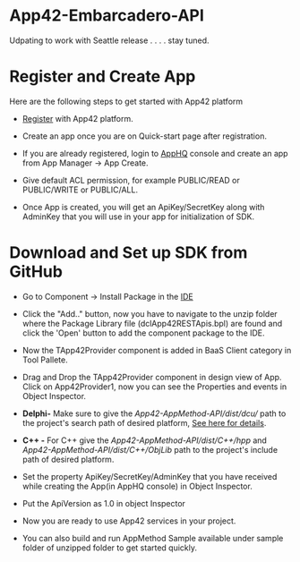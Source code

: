 # App42-Embarcadero-API

Udpating to work with Seattle release . . . . stay tuned.

# Register and Create App

Here are the following steps to get started with App42 platform

* [Register](https://apphq.shephertz.com/register) with App42 platform.

* Create an app once you are on Quick-start page after registration.

* If you are already registered, login to [AppHQ](https://apphq.shephertz.com/register/app42Login) console and create an    app from App Manager -> App Create.

* Give default ACL permission, for example PUBLIC/READ or PUBLIC/WRITE or PUBLIC/ALL.

* Once App is created, you will get an ApiKey/SecretKey along with AdminKey that you will use in your app for  initialization of SDK.

# Download and Set up SDK from GitHub

* Go to Component -> Install Package in the [IDE](http://docwiki.embarcadero.com/RADStudio/en/Install_Component)

* Click the "Add.." button, now you have to navigate to the unzip folder where the Package Library file (dclApp42RESTApis.bpl) are found and click the 'Open' button to add the component package to the IDE. 

* Now the TApp42Provider component is added in BaaS Client category in Tool Pallete.

* Drag and Drop the TApp42Provider component in design view of App. Click on App42Provider1, now you can see the     Properties and events  in Object Inspector.

* __Delphi-__ Make sure to give the _App42-AppMethod-API/dist/dcu/_ path to the project's search path of desired platform, [See here for details](http://docwiki.embarcadero.com/RADStudio/en/Installing_Component_Packages).

* __C++ -__ For C++ give the _App42-AppMethod-API/dist/C++/hpp_ and _App42-AppMethod-API/dist/C++/ObjLib_ path to the project's include path of desired platform.

* Set the property ApiKey/SecretKey/AdminKey that you have received while creating the App(in AppHQ console) in Object Inspector.

* Put the ApiVersion as 1.0 in object Inspector

* Now you are ready to use App42 services in your project.

* You can also build and run AppMethod Sample available under sample folder of unzipped folder to get started quickly. 
